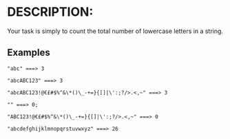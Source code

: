 # DESCRIPTION:

Your task is simply to count the total number of lowercase letters in a string.

## Examples

```
"abc" ===> 3

"abcABC123" ===> 3

"abcABC123!@€£#$%^&\*()\_-+=}{[]|\':;?/>.<,~" ===> 3

"" ===> 0;

"ABC123!@€£#$%^&\*()\_-+=}{[]|\':;?/>.<,~" ===> 0

"abcdefghijklmnopqrstuvwxyz" ===> 26
```
